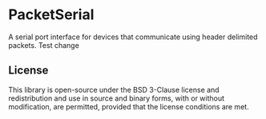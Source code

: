 # PacketSerial

A serial port interface for devices that communicate using header delimited packets. Test change


## License

This library is open-source under the BSD 3-Clause license and redistribution and use in source and binary forms, with or without modification, are permitted, provided that the license conditions are met. 